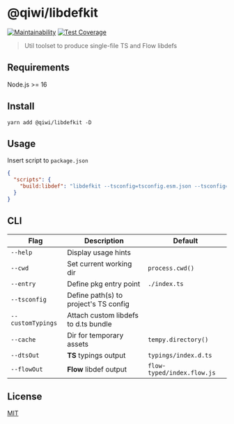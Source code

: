 # @qiwi/libdefkit
[![Maintainability](https://api.codeclimate.com/v1/badges/75f356021f0789f1c38d/maintainability)](https://codeclimate.com/github/qiwi/libdefkit/maintainability)
[![Test Coverage](https://api.codeclimate.com/v1/badges/75f356021f0789f1c38d/test_coverage)](https://codeclimate.com/github/qiwi/libdefkit/test_coverage)

> Util toolset to produce single-file TS and Flow libdefs

## Requirements
Node.js >= 16

## Install
```shell script
yarn add @qiwi/libdefkit -D
```

## Usage
Insert script to `package.json`
```json
{
  "scripts": {
    "build:libdef": "libdefkit --tsconfig=tsconfig.esm.json --tsconfig=tsconfig.cjs.json"
  }
}
```

## CLI
| Flag              | Description                           | Default                    |            
|-------------------|---------------------------------------|----------------------------|
| `--help`          | Display usage hints                   |                            |
| `--cwd`           | Set current working dir               | `process.cwd()`            |  
| `--entry`         | Define pkg entry point                | `./index.ts`               |   
| `--tsconfig`      | Define path(s) to project's TS config |                            |
| `--customTypings` | Attach custom libdefs to d.ts bundle  |                            |
| `--cache`         | Dir for temporary assets              | `tempy.directory()`        |
| `--dtsOut`        | **TS** typings output                 | `typings/index.d.ts`       |
| `--flowOut`       | **Flow** libdef output                | `flow-typed/index.flow.js` |

## License
[MIT](./LICENSE)
